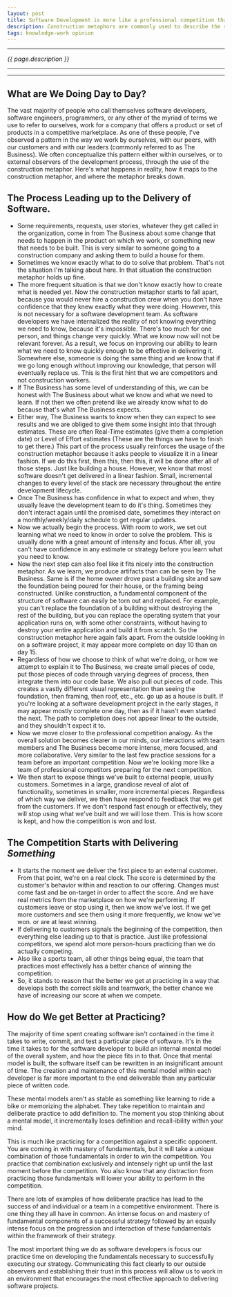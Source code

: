 ```yaml
---
layout: post
title: Software Development is more like a professional competition than building a house
description: Construction metaphors are commonly used to describe the software development process to outside observers. It's easy to see why this is a popular metaphor, it often appears like a structure being built to the outside observer.  It's not like building a house though, and describing it that way erodes confidence in the process for these outside observers, who often have a real stake in the delivery of the results of the process.
tags: knowledge-work opinion
---
```

---

_{{ page.description }}_

---
---
## What are We Doing Day to Day?

The vast majority of people who call themselves software developers, software engineers, programmers, or any other of the myriad of terms we use to refer to ourselves, work for a company that offers a product or set of products in a competitive marketplace.  As one of these people, I've observed a pattern in the way we work by ourselves, with our peers, with our customers and with our leaders (commonly referred to as The Business).  We often conceptualize this pattern either within ourselves, or to external observers of the development process, through the use of the construction metaphor.  Here's what happens in reality, how it maps to the construction metaphor, and where the metaphor breaks down.

## The Process Leading up to the Delivery of Software.
- Some requirements, requests, user stories, whatever they get called in the organization, come in from The Business about some change that needs to happen in the product on which we work, or something new that needs to be built.  This is very similar to someone going to a construction company and asking them to build a house for them.
- Sometimes we know exactly what to do to solve that problem. That's not the situation I'm talking about here. In that situation the construction metaphor holds up fine.
- The more frequent situation is that we don't know exactly how to create what is needed yet.  Now the construction metaphor starts to fall apart, because you would never hire a construction crew when you don't have confidence that they knew exactly what they were doing.  However, this is not necessary for a software development team.  As software developers we have internalized the reality of not knowing everything we need to know, because it's impossible. There's too much for one person, and things change very quickly. What we know now will not be relevant forever. As a result, we focus on improving our ability to learn what we need to know quickly enough to be effective in delivering it. Somewhere else, someone is doing the same thing and we know that if we go long enough without improving our knowledge, that person will eventually replace us.  This is the first hint that we are competitors and not construction workers.
- If The Business has some level of understanding of this, we can be honest with The Business about what we know and what we need to learn. If not then we often pretend like we already know what to do because that's what The Business expects.
- Either way, The Business wants to know when they can expect to see results and we are obliged to give them some insight into that through estimates.  These are often Real-Time estimates (give them a completion date) or Level of Effort estimates (These are the things we have to finish to get there.)  This part of the process usually reinforces the usage of the construction metaphor because it asks people to visualize it in a linear fashion. If we do this first, then this, then this, it will be done after all of those steps.  Just like building a house.  However, we know that most software doesn't get delivered in a linear fashion.  Small, incremental changes to every level of the stack are necessary throughout the entire development lifecycle.
- Once The Business has confidence in what to expect and when, they usually leave the development team to do it's thing. Sometimes they don't interact again until the promised date, sometimes they interact on a monthly/weekly/daily schedule to get regular updates.
- Now we actually begin the process.  With room to work, we set out learning what we need to know in order to solve the problem.  This is usually done with a great amount of intensity and focus. After all, you can't have confidence in any estimate or strategy before you learn what you need to know.
- Now the next step can also feel like it fits nicely into the construction metaphor.  As we learn, we produce artifacts than can be seen by The Business.  Same is if the home owner drove past a building site and saw the foundation being poured for their house, or the framing being constructed.  Unlike construction, a fundamental component of the structure of software can easily be torn out and replaced.  For example, you can't replace the foundation of a building without destroying the rest of the building, but you can replace the operating system that your application runs on, with some other constraints, without having to destroy your entire application and build it from scratch. So the construction metaphor here again falls apart. From the outside looking in on a software project, it may appear more complete on day 10 than on day 15.
- Regardless of how we choose to think of what we're doing, or how we attempt to explain it to The Business, we create small pieces of code, put those pieces of code through varying degrees of process, then integrate them into our code base.  We also pull out pieces of code.  This creates a vastly different visual representation than seeing the foundation, then framing, then roof, etc., etc. go up as a house is built. If you're looking at a software development project in the early stages, it may appear mostly complete one day, then as if it hasn't even started the next.  The path to completion does not appear linear to the outside, and they shouldn't expect it to.
- Now we move closer to the professional competition analogy.  As the overall solution becomes clearer in our minds, our interactions with team members and The Business become more intense, more focused, and more collaborative. Very similar to the last few practice sessions for a team before an important competition. Now we're looking more like a team of professional competitors preparing for the next competition.
- We then start to expose things we've built to external people, usually customers. Sometimes in a large, grandiose reveal of alot of functionality, sometimes in smaller, more incremental pieces.  Regardless of which way we deliver, we then have respond to feedback that we get from the customers. If we don't respond fast enough or effectively, they will stop using what we've built and we will lose them.  This is how score is kept, and how the competition is won and lost.

## The Competition Starts with Delivering _Something_
- It starts the moment we deliver the first piece to an external customer.  From that point, we're on a real clock.  The score is determined by the customer's behavior within and reaction to our offering.  Changes must come fast and be on-target in order to affect the score.  And we have real metrics from the marketplace on how we're performing. If customers leave or stop using it, then we know we've lost. If we get more customers and see them using it more frequently, we know we've won. or are at least winning.
- If delivering to customers signals the beginning of the competition, then everything else leading up to that is practice.  Just like professional competitors, we spend alot more person-hours practicing than we do actually competing.
- Also like a sports team, all other things being equal, the team that practices most effectively has a better chance of winning the competition.
- So, it stands to reason that the better we get at practicing in a way that develops both the correct skills and teamwork, the better chance we have of increasing our score at when we compete.

## How do We get Better at Practicing?

The majority of time spent creating software isn't contained in the time it takes to write, commit, and test a particular piece of software. It's in the time it takes to for the software developer to build an internal mental model of the overall system, and how the piece fits in to that. Once that mental model is built, the software itself can be rewritten in an insignificant amount of time. The creation and maintenance of this mental model within each developer is far more important to the end deliverable than any particular piece of written code.

These mental models aren't as stable as something like learning to ride a bike or memorizing the alphabet.  They take repetition to maintain and deliberate practice to add definition to.  The moment you stop thinking about a mental model, it incrementally loses definition and recall-ibility within your mind.

This is much like practicing for a competition against a specific opponent.  You are coming in with mastery of fundamentals, but it will take a unique combination of those fundamentals in order to win the competition.  You practice that combination exclusively and intensely right up until the last moment before the competition. You also know that any distraction from practicing those fundamentals will lower your ability to perform in the competition.

There are lots of examples of how deliberate practice has lead to the success of and individual or a team in a competitive environment.  There is one thing they all have in common.  An intense focus on and mastery of fundamental components of a successful strategy followed by an equally intense focus on the progression and interaction of these fundamentals within the framework of their strategy.

The most important thing we do as software developers is focus our practice time on developing the fundamentals necessary to successfully executing our strategy.  Communicating this fact clearly to our outside observers and establishing their trust in this process will allow us to work in an environment that encourages the most effective approach to delivering software projects.
